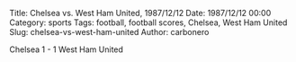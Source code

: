 Title: Chelsea vs. West Ham United, 1987/12/12
Date: 1987/12/12 00:00
Category: sports
Tags: football, football scores, Chelsea, West Ham United
Slug: chelsea-vs-west-ham-united
Author: carbonero


Chelsea 1 - 1 West Ham United
